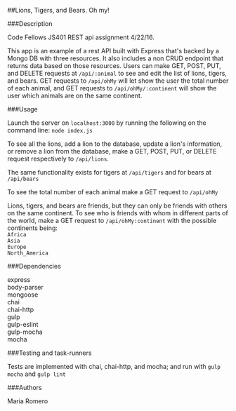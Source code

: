 ##Lions, Tigers, and Bears. Oh my!

###Description

Code Fellows JS401 REST api assignment 4/22/16.

This app is an example of a rest API built with Express that's backed by a Mongo DB with three resources.
It also includes a non CRUD endpoint that returns data based on those resources.
Users can make GET, POST, PUT, and DELETE requests at `/api/:animal` to see and edit the list of lions, tigers, and bears.  GET requests to `/api/ohMy` will let show the user the total number of each animal, and GET requests to `/api/ohMy/:continent` will show the user which animals are on the same continent.

###Usage

Launch the server on `localhost:3000` by running the following on the command line: `node index.js`

To see all the lions, add a lion to the database, update a lion's information, or remove a lion from the database, make a GET, POST, PUT, or DELETE request respectively to `/api/lions`.

The same functionality exists for tigers at `/api/tigers` and for bears at `/api/bears`

To see the total number of each animal make a GET request to `/api/ohMy`

Lions, tigers, and bears are friends, but they can only be friends with others on the same continent.  To see who is friends with whom in different parts of the world, make a GET request to `/api/ohMy:continent` with the possible continents being:  
`Africa`  
`Asia`  
`Europe`  
`North_America`  

###Dependencies

express  
body-parser  
mongoose  
chai  
chai-http  
gulp  
gulp-eslint  
gulp-mocha  
mocha  

###Testing and task-runners

Tests are implemented with chai, chai-http, and mocha; and run with `gulp mocha` and `gulp lint`

###Authors

Maria Romero
